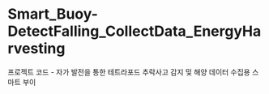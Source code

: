 # Smart_Buoy-DetectFalling_CollectData_EnergyHarvesting
프로젝트 코드 - 자가 발전을 통한 테트라포드 추락사고 감지 및 해양 데이터 수집용 스마트 부이
